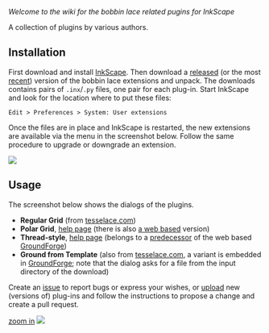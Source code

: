 *Welcome to the wiki for the bobbin lace related pugins for InkScape*

A collection of plugins by various authors.

## Installation

First download and install [InkScape].
Then download a [released] (or the most [recent]) version of the bobbin lace extensions and unpack.
The downloads contains pairs of  `.inx`/`.py` files, one pair for each plug-in.
Start InkScape and look for the location where to put these files:

    Edit > Preferences > System: User extensions

Once the files are in place and InkScape is restarted, the new extensions are available via the menu in the screenshot below. Follow the same procedure to upgrade or downgrade an extension.

![](https://raw.githubusercontent.com/wiki/d-bl/inkscape-bobbinlace/home-images/menu.png)

## Usage

The screenshot below shows the dialogs of the plugins.

* **Regular Grid** (from [tesselace.com])
* **Polar Grid**, [help page](Polar-Grids) (there is also [a web based](http://jo-pol.github.io/DiBL/polar-grids/) version)
* **Thread-style**, [help page](Thread-style) (belongs to a [predecessor] of the web based [GroundForge])
* **Ground from Template** (also from [tesselace.com], a variant is embedded in [GroundForge]; note that the dialog asks for a file from the input directory of the download)


Create an [issue] to report bugs or express your wishes, or [upload] new (versions of) plug-ins and follow the instructions to propose a change and create a pull request.

[zoom in](https://raw.githubusercontent.com/wiki/d-bl/inkscape-bobbinlace/home-images/dialogs.png)
![](https://raw.githubusercontent.com/wiki/d-bl/inkscape-bobbinlace/home-images/dialogs.png)

[InkScape]: https://inkscape.org
[released]: https://github.com/d-bl/inkscape-bobbinlace/releases
[recent]: https://github.com/d-bl/inkscape-bobbinlace/archive/master.zip
[issue]: https://github.com/d-bl/inkscape-bobbinlace/issues
[tesselace.com]: https://tesselace.com/tools/inkscape-extension/
[GroundForge]: https://d-bl.github.io/GroundForge
[predecessor]: https://d-bl.github.io/
[upload]: https://github.com/d-bl/inkscape-bobbinlace